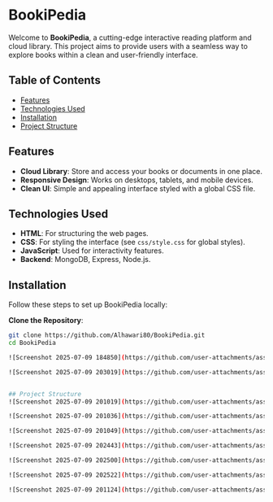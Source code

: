 # BookiPedia

Welcome to **BookiPedia**, a cutting-edge interactive reading platform and cloud library. This project aims to provide users with a seamless way to explore books within a clean and user-friendly interface.

## Table of Contents
- [Features](#features)
- [Technologies Used](#technologies-used)
- [Installation](#installation)
- [Project Structure](#Project-Structure)

## Features
- **Cloud Library**: Store and access your books or documents in one place.
- **Responsive Design**: Works on desktops, tablets, and mobile devices.
- **Clean UI**: Simple and appealing interface styled with a global CSS file.

## Technologies Used
- **HTML**: For structuring the web pages.
- **CSS**: For styling the interface (see `css/style.css` for global styles).
- **JavaScript**: Used for interactivity features.
- **Backend**:  MongoDB, Express, Node.js.

## Installation
Follow these steps to set up BookiPedia locally:

  **Clone the Repository**:
   ```bash
   git clone https://github.com/Alhawari80/BookiPedia.git
   cd BookiPedia

![Screenshot 2025-07-09 184850](https://github.com/user-attachments/assets/4830b750-3009-4d50-bdb3-87b07d429a22)

![Screenshot 2025-07-09 203019](https://github.com/user-attachments/assets/c9d821ca-6252-4099-af0c-98a073478317)


## Project Structure
![Screenshot 2025-07-09 201019](https://github.com/user-attachments/assets/ec350153-5a1b-4010-af2d-91153bef4899)

![Screenshot 2025-07-09 201036](https://github.com/user-attachments/assets/29c2abdf-d32c-4234-bf8b-cf610bb2809d)

![Screenshot 2025-07-09 201049](https://github.com/user-attachments/assets/485ae285-1e29-4780-9ca9-34432df06e05)

![Screenshot 2025-07-09 202443](https://github.com/user-attachments/assets/d2e22dbd-507b-43fc-8433-5cf7ee5b1807)

![Screenshot 2025-07-09 202500](https://github.com/user-attachments/assets/0c97ffba-4125-4fd6-b545-e30c1b0124d1)

![Screenshot 2025-07-09 202522](https://github.com/user-attachments/assets/e07b7eb6-502d-4868-8e08-92e7c366889c)

![Screenshot 2025-07-09 201124](https://github.com/user-attachments/assets/699140c6-389a-4544-ac96-25a6ad8d5c33)





